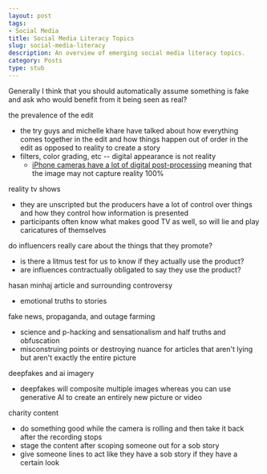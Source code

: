 ```yaml
---
layout: post
tags:
- Social Media
title: Social Media Literacy Topics
slug: social-media-literacy
description: An overview of emerging social media literacy topics.
category: Posts
type: stub
---
```


Generally I think that you should automatically assume something is fake and ask who would benefit from it being seen as real?

the prevalence of the edit
* the try guys and michelle khare have talked about how everything comes together in the edit and how things happen out of order in the edit as opposed to reality to create a story
* filters, color grading, etc -- digital appearance is not reality
    * [iPhone cameras have a lot of digital post-processing](https://www.newyorker.com/culture/infinite-scroll/have-iphone-cameras-become-too-smart) meaning that the image may not capture reality 100%

reality tv shows
* they are unscripted but the producers have a lot of control over things and how they control how information is presented
* participants often know what makes good TV as well, so will lie and play caricatures of themselves

do influencers really care about the things that they promote?
* is there a litmus test for us to know if they actually use the product?
* are influences contractually obligated to say they use the product?

hasan minhaj article and surrounding controversy 
* emotional truths to stories

fake news, propaganda, and outage farming
* science and p-hacking and sensationalism and half truths and obfuscation
* misconstruing points or destroying nuance for articles that aren't lying but aren't exactly the entire picture

deepfakes and ai imagery
* deepfakes will composite multiple images whereas you can use generative AI to create an entirely new picture or video

charity content
* do something good while the camera is rolling and then take it back after the recording stops
* stage the content after scoping someone out for a sob story
* give someone lines to act like they have a sob story if they have a certain look